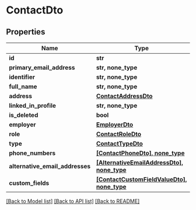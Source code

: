 # ContactDto


## Properties
Name | Type | Description | Notes
------------ | ------------- | ------------- | -------------
**id** | **str** |  | [optional] 
**primary_email_address** | **str, none_type** |  | [optional] 
**identifier** | **str, none_type** |  | [optional] 
**full_name** | **str, none_type** |  | [optional] 
**address** | [**ContactAddressDto**](ContactAddressDto.md) |  | [optional] 
**linked_in_profile** | **str, none_type** |  | [optional] 
**is_deleted** | **bool** |  | [optional] 
**employer** | [**EmployerDto**](EmployerDto.md) |  | [optional] 
**role** | [**ContactRoleDto**](ContactRoleDto.md) |  | [optional] 
**type** | [**ContactTypeDto**](ContactTypeDto.md) |  | [optional] 
**phone_numbers** | [**[ContactPhoneDto], none_type**](ContactPhoneDto.md) |  | [optional] 
**alternative_email_addresses** | [**[AlternativeEmailAddressDto], none_type**](AlternativeEmailAddressDto.md) |  | [optional] 
**custom_fields** | [**[ContactCustomFieldValueDto], none_type**](ContactCustomFieldValueDto.md) |  | [optional] 

[[Back to Model list]](../README.md#documentation-for-models) [[Back to API list]](../README.md#documentation-for-api-endpoints) [[Back to README]](../README.md)


